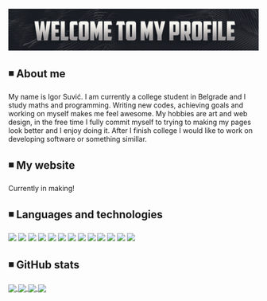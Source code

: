 ![Header](https://github.com/suvicigor/suvicigor/blob/main/Banner.jpg "Header")<!--(https://some-url.dev/)-->
## ◾️ About me

My name is Igor Suvić. I am currently a college student in Belgrade and I study maths and programming. Writing new codes, achieving goals and working on myself makes me feel awesome. My hobbies are art and web design, in the free time I fully commit myself to trying to making my pages look better and I enjoy doing it. After I finish college I would like to work on developing software or something simillar. 

## ◾️ My website
Currently in making!

## ◾️ Languages and technologies
![](https://img.shields.io/badge/OS-Windows-informational?style=for-the-badge&color=2bbc8a)
![](https://img.shields.io/badge/Code-Java-informational?style=for-the-badge&color=2bbc8a)
![](https://img.shields.io/badge/Code-JavaScript-informational?style=for-the-badge&color=2bbc8a)
![](https://img.shields.io/badge/Code-C-informational?style=for-the-badge&color=2bbc8a)
![](https://img.shields.io/badge/Code-C++-informational?style=for-the-badge&color=2bbc8a)
![](https://img.shields.io/badge/Code-HTML-informational?style=for-the-badge&color=2bbc8a)
![](https://img.shields.io/badge/Code-CSS-informational?style=for-the-badge&color=2bbc8a)
![](https://img.shields.io/badge/Code-SASS-informational?style=for-the-badge&color=2bbc8a)
![](https://img.shields.io/badge/Code-PHP-informational?style=for-the-badge&color=2bbc8a)
![](https://img.shields.io/badge/Editor-IntelliJ_IDEA-informational?style=for-the-badge&color=2bbc8a)
![](https://img.shields.io/badge/Editor-Brackets-informational?style=for-the-badge&color=2bbc8a)
![](https://img.shields.io/badge/Editor-Visual_Studio_Code-informational?style=for-the-badge&color=2bbc8a)
![](https://img.shields.io/badge/Editor-Visual_Studio-informational?style=for-the-badge&color=2bbc8a)

## ◾️ GitHub stats

<a href="https://github.com/suvicigor/suvicigor">
  <img align="center"src="https://github-readme-stats.vercel.app/api/top-langs/?username=suvicigor&hide=ruby,shell&hide_border=true&text_color=ffffff&title_color=ffffff&icon_color=ffffff&bg_color=45,211f1f,2b2a2a,454242" />
</a>

<a href="https://github.com/suvicigor/suvicigor">
  <img align="center" height="200px" src="https://github-readme-stats.vercel.app/api?username=suvicigor&count_private=true&line_height=27&hide_border=true&include_all_commits=true&custom_title=My+GitHub+Stats&show_icons=true&text_color=ffffff&title_color=ffffff&icon_color=ffffff&bg_color=45,211f1f,2b2a2a,454242&layout=compact" />
</a>

<a href="https://github.com/suvicigor/my-java-codes">
  <img align="center" src="https://github-readme-stats.vercel.app/api/pin/?username=suvicigor&repo=my-java-codes&text_color=ffffff&title_color=ffffff&icon_color=ffffff&bg_color=45,211f1f,2b2a2a,454242" />
</a>


<a href="https://github.com/suvicigor/suvicigor">
  <img align="center" src="https://github-readme-stats.vercel.app/api/pin/?username=suvicigor&repo=suvicigor&text_color=ffffff&title_color=ffffff&icon_color=ffffff&bg_color=45,211f1f,2b2a2a,454242" />
</a>    

